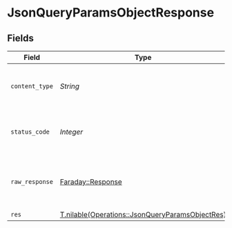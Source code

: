 # JsonQueryParamsObjectResponse


## Fields

| Field                                                                                                  | Type                                                                                                   | Required                                                                                               | Description                                                                                            |
| ------------------------------------------------------------------------------------------------------ | ------------------------------------------------------------------------------------------------------ | ------------------------------------------------------------------------------------------------------ | ------------------------------------------------------------------------------------------------------ |
| `content_type`                                                                                         | *String*                                                                                               | :heavy_check_mark:                                                                                     | HTTP response content type for this operation                                                          |
| `status_code`                                                                                          | *Integer*                                                                                              | :heavy_check_mark:                                                                                     | HTTP response status code for this operation                                                           |
| `raw_response`                                                                                         | [Faraday::Response](https://www.rubydoc.info/gems/faraday/Faraday/Response)                            | :heavy_check_mark:                                                                                     | Raw HTTP response; suitable for custom response parsing                                                |
| `res`                                                                                                  | [T.nilable(Operations::JsonQueryParamsObjectRes)](../../models/operations/jsonqueryparamsobjectres.md) | :heavy_minus_sign:                                                                                     | OK                                                                                                     |